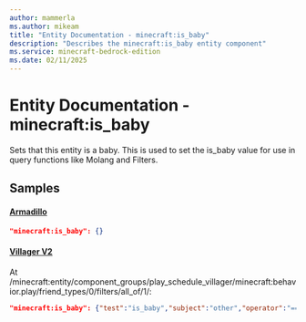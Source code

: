 ```yaml
---
author: mammerla
ms.author: mikeam
title: "Entity Documentation - minecraft:is_baby"
description: "Describes the minecraft:is_baby entity component"
ms.service: minecraft-bedrock-edition
ms.date: 02/11/2025 
---
```


# Entity Documentation - minecraft:is_baby

Sets that this entity is a baby. This is used to set the is_baby value for use in query functions like Molang and Filters.


## Samples

#### [Armadillo](https://github.com/Mojang/bedrock-samples/tree/preview/behavior_pack/entities/armadillo.json)


```json
"minecraft:is_baby": {}
```

#### [Villager V2](https://github.com/Mojang/bedrock-samples/tree/preview/behavior_pack/entities/villager_v2.json)

At /minecraft:entity/component_groups/play_schedule_villager/minecraft:behavior.play/friend_types/0/filters/all_of/1/: 

```json
"minecraft:is_baby": {"test":"is_baby","subject":"other","operator":"==","value":true}
```

